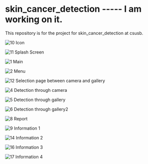 # skin_cancer_detection  ----- I am working on it.
This repository is for the project for skin_cancer_detection at csusb.


![10](https://user-images.githubusercontent.com/65998859/169724843-e2dce724-467b-4422-adcf-4f4e54d0c634.png)
Icon


![11](https://user-images.githubusercontent.com/65998859/169724832-d2e1bad1-e19e-4acb-a155-057c2927d877.png)
Splash Screen


![1](https://user-images.githubusercontent.com/65998859/169724658-cfb56de1-fdab-42cd-b9ec-8ffc1809750a.png)
Main



![2](https://user-images.githubusercontent.com/65998859/169724672-83911f40-269a-46e2-b83a-4a00b612437c.png)
Menu


![12](https://user-images.githubusercontent.com/65998859/169724859-58a6f6ff-1355-4b6d-b5dc-0b233d3cc763.png)
Selection page between camera and gallery


![4](https://user-images.githubusercontent.com/65998859/169724694-73cbca20-1787-49c1-84a8-aa3ad0b8258f.png)
Detection through camera


![5](https://user-images.githubusercontent.com/65998859/169724722-70bf04db-ea47-482e-952b-afcda79b786d.png)
Detection through gallery


![6](https://user-images.githubusercontent.com/65998859/169724732-0b766d3a-f7ef-4aa4-b810-d6eb6ca98254.png)
Detection through gallery2


![8](https://user-images.githubusercontent.com/65998859/169724743-32cd72e9-9adc-47b8-914c-4e4065e828f7.png)
Report


![9](https://user-images.githubusercontent.com/65998859/169724752-7addd53f-b19e-4c89-9c5b-f34c28ca78cd.png)
Information 1


![14](https://user-images.githubusercontent.com/65998859/169724782-a6e79da1-e1ff-4cbb-bb2a-e2ef47dc5e2c.png)
Information 2


![16](https://user-images.githubusercontent.com/65998859/169724794-2a82df3a-0feb-4257-9cc0-0a58550f82ea.png)
Information 3


![17](https://user-images.githubusercontent.com/65998859/169724812-325b52c8-ff1d-4d32-8c5f-f82eee7cfa14.png)
Information 4
